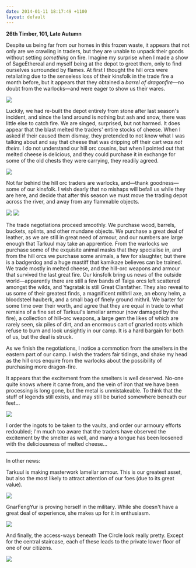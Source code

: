 ```yaml
---
date: 2014-01-11 18:17:49 +1100
layout: default
---
```


**26th Timber, 101, Late Autumn**

Despite us being far from our homes in this frozen waste, it appears that not only are we crawling in traders, but they are unable to unpack their goods without setting *something* on fire. Imagine my surprise when I made a show of SageEthereal and myself being at the depot to greet them, only to find ourselves surrounded by flames. At first I thought the hill orcs were retaliating due to the senseless loss of their kinsfolk in the trade fire a month before, but it appears that they obtained a *barrel of dragonfire*—no doubt from the warlocks—and were eager to show us their wares.

![](http://i.imgur.com/3284MWM.png)

Luckily, we had re-built the depot entirely from stone after last season's incident, and since the land around is nothing but ash and snow, there was little else to catch fire. We are singed, surprised, but not harmed. It does appear that the blast melted the traders' entire stocks of cheese. When I asked if their caused them dismay, they pretended to not know what I was talking about and say that cheese that was dripping off their cart *was not theirs*. I do not understand our hill orc cousins, but when I pointed out that melted cheese is delicious, and they could purchase it in exchange for some of the old chests they were carrying, they readily agreed.

![](http://i.imgur.com/lQkI13o.png)

Not far behind the hill orc traders are warlocks, and—thank goodness—some of our kinsfolk. I wish dearly that no mishaps will befall us while they are here, and decide that after this season we must move the trading depot across the river, and away from any flammable objects.

![](http://i.imgur.com/okbOTj6.png)
![](http://i.imgur.com/uZ0XIL6.png)

The trade negotiations proceed smoothly. We purchase wood, barrels, buckets, splints, and other mundane objects. We purchase a great deal of leather, as we are still in great need of armour, and our numbers are large enough that Tarkuul may take an apprentice. From the warlocks we purchase some of the exquisite animal masks that they specialise in, and from the hill orcs we purchase some animals, a few for slaughter, but there is a badgerdog and a huge mastiff that kamikaze believes can be trained. We trade mostly in melted cheese, and the hill-orc weapons and armour that survived the last great fire. Our kinsfolk bring us news of the outside world—apparently there are still a few bands of Taiga orcs left scattered amongst the wilds, and Yagratak is still Great Clanfather. They also reveal to us some of their greatest finds, a magnificent mithril axe, an ebony helm, a bloodsteel hauberk, and a small bag of finely ground mithril. We barter for some time over their worth, and agree that they are equal in trade to what remains of a fine set of Tarkuul's lamellar armour (now damaged by the fire), a collection of hill-orc weapons, a large gem the likes of which are rarely seen, six piles of dirt, and an enormous cart of gnarled roots which refuse to burn and look unsightly in our camp. It is a hard bargain for both of us, but the deal is struck.

As we finish the negotiations, I notice a commotion from the smelters in the eastern part of our camp. I wish the traders fair tidings, and shake my head as the hill orcs enquire from the warlocks about the possibility of purchasing more dragon-fire.

It appears that the excitement from the smelters is well deserved. No-one quite knows where it came from, and the vein of iron that we have been processing is long gone, but the metal is unmistakeable. To think that the stuff of legends still exists, and may still be buried somewhere beneath our feet...

![](http://i.imgur.com/dO2bhuG.png)

I order the ingots to be taken to the vaults, and order our armoury efforts redoubled; I'm much too aware that the traders have observed the excitement by the smelter as well, and many a tongue has been loosened with the deliciousness of melted cheese...

---

In other news:

Tarkuul is making masterwork lamellar armour. This is our greatest asset, but also the most likely to attract attention of our foes (due to its great value).

![](http://i.imgur.com/ouhL9HK.png)

GnarFengYur is proving herself in the military. While she doesn't have a great deal of experience, she makes up for it in enthusiasm.

![](http://i.imgur.com/2asVCd0.png)

And finally, the access-ways beneath The Circle look really pretty. Except for the central staircase, each of these leads to the private lower floor of one of our citizens.

![](http://i.imgur.com/3sKhQSG.png)
